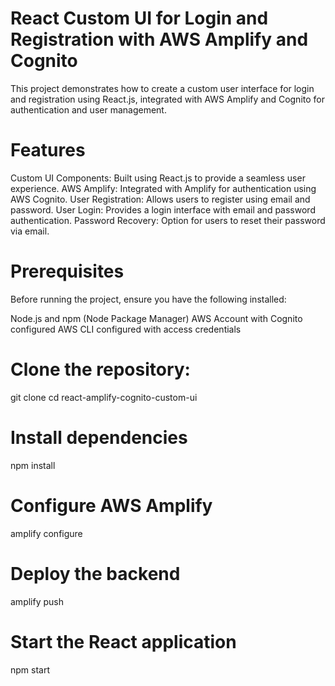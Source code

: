 # React Custom UI for Login and Registration with AWS Amplify and Cognito

This project demonstrates how to create a custom user interface for login and registration using React.js, integrated with AWS Amplify and Cognito for authentication and user management.

# Features

Custom UI Components: Built using React.js to provide a seamless user experience.
AWS Amplify: Integrated with Amplify for authentication using AWS Cognito.
User Registration: Allows users to register using email and password.
User Login: Provides a login interface with email and password authentication.
Password Recovery: Option for users to reset their password via email.

# Prerequisites
Before running the project, ensure you have the following installed:

Node.js and npm (Node Package Manager)
AWS Account with Cognito configured
AWS CLI configured with access credentials

# Clone the repository:

git clone
cd react-amplify-cognito-custom-ui

# Install dependencies

npm install

# Configure AWS Amplify

amplify configure

# Deploy the backend

amplify push

# Start the React application

npm start
